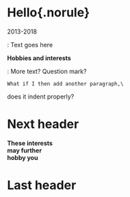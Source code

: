# Hello{.norule}

2013-2018

:   Text goes here

**Hobbies and interests**

:   More text? Question mark?

    What if I then add another paragraph,\
does it indent properly?

# Next header

**These interests\
may further\
hobby you**

# Last header
